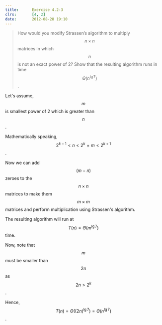 ```yaml
---
title:      Exercise 4.2-3
clrs:       [4, 2]
date:       2012-08-28 19:10
---
```


> How would you modify Strassen’s algorithm to multiply $$n \times n$$ matrices in which $$n$$ is not an exact power of 2? Show that the resulting algorithm runs in time $$\Theta(n^{\lg 7})$$.

Let's assume, $$m$$ is smallest power of 2 which is greater than $$n$$.

Mathematically speaking, $$2^{k - 1} < n < 2^k = m < 2^{k + 1}$$.

Now we can add $$(m - n)$$ zeroes to the $$n \times n$$ matrices to make them $$m \times m$$ matrices and perform multiplication using Strassen's algorithm.

The resulting algorithm will run at $$T(n) = \Theta(m^{\lg 7})$$ time.

Now, note that $$m$$ must be smaller than $$2n$$ as $$2n > 2^k$$.

Hence, $$T(n) = \Theta((2n)^{\lg 7}) = \Theta(n^{\lg 7})$$.
